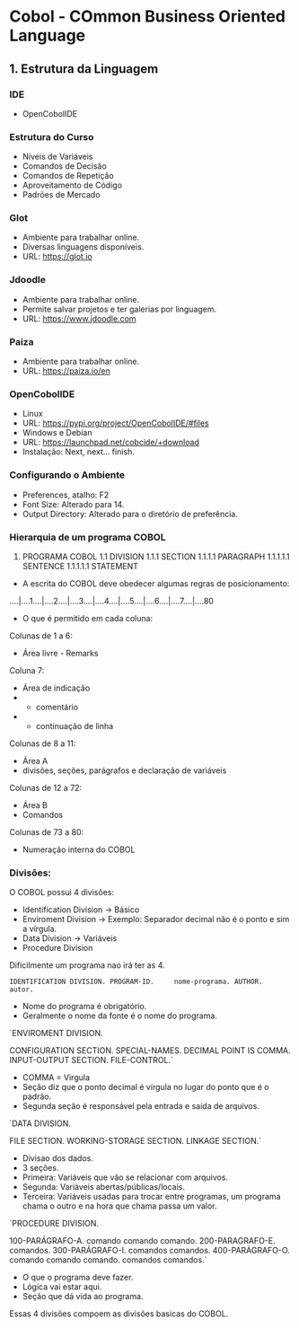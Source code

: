 # Cobol - COmmon Business Oriented Language

## 1. Estrutura da Linguagem

### IDE
- OpenCobolIDE

### Estrutura do Curso
- Níveis de Variáveis
- Comandos de Decisão
- Comandos de Repetição
- Aproveitamento de Código
- Padrões de Mercado

### Glot
- Ambiente para trabalhar online.
- Diversas linguagens disponíveis.
- URL: https://glot.io

### Jdoodle
- Ambiente para trabalhar online.
- Permite salvar projetos e ter galerias por linguagem.
- URL: https://www.jdoodle.com

### Paiza
- Ambiente para trabalhar online.
- URL: https://paiza.io/en

### OpenCobolIDE
- Linux
- URL: https://pypi.org/project/OpenCobolIDE/#files
- Windows e Debian
- URL: https://launchpad.net/cobcide/+download
- Instalação: Next, next... finish.

### Configurando o Ambiente
- Preferences, atalho: F2
- Font Size: Alterado para 14.
- Output Directory: Alterado para o diretório de preferência.

### Hierarquia de um programa COBOL
1. PROGRAMA COBOL
    1.1 DIVISION
        1.1.1 SECTION
            1.1.1.1 PARAGRAPH
                1.1.1.1.1 SENTENCE
                    1.1.1.1.1 STATEMENT

- A escrita do COBOL deve obedecer algumas regras de posicionamento:

....|....1....|....2....|....3....|....4....|....5....|....6....|....7....|....80

- O que é permitido em cada coluna:

Colunas de 1 a 6:
- Área livre - Remarks

Coluna 7:
- Área de indicação
- * comentário
- - continuação de linha

Colunas de 8 a 11:
- Área A
- divisões, seções, parágrafos e declaração de variáveis

Colunas de 12 a 72:
- Área B
- Comandos

Colunas de 73 a 80:
- Numeração interna do COBOL

### Divisões:
O COBOL possui 4 divisões:
- Identification Division -> Básico
- Enviroment Division -> Exemplo: Separador decimal não é o ponto e sim a vírgula.
- Data Division -> Variáveis
- Procedure Division

Dificilmente um programa nao irá ter as 4.

`IDENTIFICATION DIVISION.
    PROGRAM-ID.     nome-programa.
    AUTHOR.     autor.`

- Nome do programa é obrigatório.
- Geralmente o nome da fonte é o nome do programa.

`ENVIROMENT DIVISION.

CONFIGURATION SECTION.
SPECIAL-NAMES.
    DECIMAL POINT IS COMMA.
INPUT-OUTPUT SECTION.
FILE-CONTROL.`

- COMMA = Virgula
- Seção diz que o ponto decimal é vírgula no lugar do ponto que é o padrão.
- Segunda seção é responsável pela entrada e saída de arquivos.

`DATA DIVISION.

FILE SECTION.
WORKING-STORAGE SECTION.
LINKAGE SECTION.`

- Divisao dos dados.
- 3 seções.
- Primeira: Variáveis que vão se relacionar com arquivos.
- Segunda: Variáveis abertas/públicas/locais.
- Terceira: Variáveis usadas para trocar entre programas, um programa chama o outro e na hora que chama passa um valor.

`PROCEDURE DIVISION.

100-PARÁGRAFO-A.
    comando
    comando
    comando.
    200-PARAGRAFO-E.
        comandos.
300-PARÁGRAFO-I.
    comandos
    comandos.
400-PARÁGRAFO-O.
    comando
    comando
    comando.
    comandos
    comandos.`

- O que o programa deve fazer.
- Lógica vai estar aqui.
- Seção que dá vida ao programa.

Essas 4 divisões compoem as divisões basicas do COBOL.
